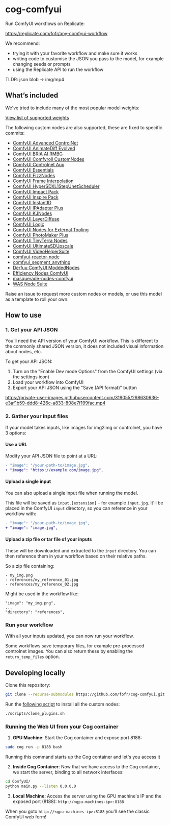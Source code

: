 # cog-comfyui

Run ComfyUI workflows on Replicate:

https://replicate.com/fofr/any-comfyui-workflow

We recommend:

- trying it with your favorite workflow and make sure it works
- writing code to customise the JSON you pass to the model, for example changing seeds or prompts
- using the Replicate API to run the workflow

TLDR: json blob -> img/mp4

## What’s included

We've tried to include many of the most popular model weights:

[View list of supported weights](https://github.com/fofr/cog-comfyui/blob/main/supported_weights.md)

The following custom nodes are also supported, these are fixed to specific commits:

- [ComfyUI Advanced ControlNet](https://github.com/Kosinkadink/ComfyUI-Advanced-ControlNet/tree/bd5bcbf)
- [ComfyUI AnimateDiff Evolved](https://github.com/Kosinkadink/ComfyUI-AnimateDiff-Evolved/tree/6148195)
- [ComfyUI BRIA AI RMBG](https://github.com/ZHO-ZHO-ZHO/ComfyUI-BRIA_AI-RMBG/tree/44a3f8f)
- [ComfyUI Comfyroll CustomNodes](https://github.com/Suzie1/ComfyUI_Comfyroll_CustomNodes/tree/d78b780)
- [ComfyUI Controlnet Aux](https://github.com/Fannovel16/comfyui_controlnet_aux/tree/6d6f63c)
- [ComfyUI Essentials](https://github.com/cubiq/ComfyUI_essentials/tree/101ebae)
- [ComfyUI FizzNodes](https://github.com/FizzleDorf/ComfyUI_FizzNodes/tree/cd6cadd)
- [ComfyUI Frame Interpolation](https://github.com/Fannovel16/ComfyUI-Frame-Interpolation/tree/5e11679)
- [ComfyUI HyperSDXL1StepUnetScheduler](https://github.com/fofr/ComfyUI-HyperSDXL1StepUnetScheduler/tree/5073c7a)
- [ComfyUI Impact Pack](https://github.com/fofr/ComfyUI-Impact-Pack/tree/07a18e7)
- [ComfyUI Inspire Pack](https://github.com/ltdrdata/ComfyUI-Inspire-Pack/tree/c8231dd)
- [ComfyUI InstantID](https://github.com/cubiq/ComfyUI_InstantID/tree/8b7932a)
- [ComfyUI IPAdapter Plus](https://github.com/cubiq/ComfyUI_IPAdapter_plus/tree/0d0a7b3)
- [ComfyUI KJNodes](https://github.com/kijai/ComfyUI-KJNodes/tree/48d5a18)
- [ComfyUI LayerDiffuse](https://github.com/huchenlei/ComfyUI-layerdiffuse/tree/151f746)
- [ComfyUI Logic](https://github.com/theUpsider/ComfyUI-Logic/tree/fb88973)
- [ComfyUI Nodes for External Tooling](https://github.com/Acly/comfyui-tooling-nodes/tree/bcb591c)
- [ComfyUI PhotoMaker Plus](https://github.com/shiimizu/ComfyUI-PhotoMaker-Plus/tree/4c61084)
- [ComfyUI TinyTerra Nodes](https://github.com/TinyTerra/ComfyUI_tinyterraNodes/tree/eda8a09)
- [ComfyUI UltimateSDUpscale](https://github.com/ssitu/ComfyUI_UltimateSDUpscale/tree/bcefc5b)
- [ComfyUI VideoHelperSuite](https://github.com/Kosinkadink/ComfyUI-VideoHelperSuite/tree/1dbf01b)
- [comfyui-reactor-node](https://github.com/Gourieff/comfyui-reactor-node/tree/ae81f62)
- [comfyui_segment_anything](https://github.com/storyicon/comfyui_segment_anything/tree/681d977)
- [Derfuu ComfyUI ModdedNodes](https://github.com/Derfuu/Derfuu_ComfyUI_ModdedNodes/tree/2ace4c4)
- [Efficiency Nodes ComfyUI](https://github.com/jags111/efficiency-nodes-comfyui/tree/1ac5f18)
- [masquerade-nodes-comfyui](https://github.com/BadCafeCode/tree/masquerade-nodes-comfyui/240209b)
- [WAS Node Suite](https://github.com/WASasquatch/was-node-suite-comfyui/tree/33534f2)

Raise an issue to request more custom nodes or models, or use this model as a template to roll your own.

## How to use

### 1. Get your API JSON

You’ll need the API version of your ComfyUI workflow. This is different to the commonly shared JSON version, it does not included visual information about nodes, etc.

To get your API JSON:

1. Turn on the "Enable Dev mode Options" from the ComfyUI settings (via the settings icon)
2. Load your workflow into ComfyUI
3. Export your API JSON using the "Save (API format)" button

https://private-user-images.githubusercontent.com/319055/298630636-e3af1b59-ddd8-426c-a833-808e7f199fac.mp4

### 2. Gather your input files

If your model takes inputs, like images for img2img or controlnet, you have 3 options:

#### Use a URL

Modify your API JSON file to point at a URL:

```diff
- "image": "/your-path-to/image.jpg",
+ "image": "https://example.com/image.jpg",
```

#### Upload a single input

You can also upload a single input file when running the model.

This file will be saved as `input.[extension]` – for example `input.jpg`. It'll be placed in the ComfyUI `input` directory, so you can reference in your workflow with:

```diff
- "image": "/your-path-to/image.jpg",
+ "image": "image.jpg",
```

#### Upload a zip file or tar file of your inputs

These will be downloaded and extracted to the `input` directory. You can then reference them in your workflow based on their relative paths.

So a zip file containing:

```
- my_img.png
- references/my_reference_01.jpg
- references/my_reference_02.jpg
```

Might be used in the workflow like:

```
"image": "my_img.png",
...
"directory": "references",
```

### Run your workflow

With all your inputs updated, you can now run your workflow.

Some workflows save temporary files, for example pre-processed controlnet images. You can also return these by enabling the `return_temp_files` option.

## Developing locally

Clone this repository:

```sh
git clone --recurse-submodules https://github.com/fofr/cog-comfyui.git
```

Run the [following script](https://github.com/fofr/cog-comfyui/blob/main/scripts/clone_plugins.sh) to install all the custom nodes:

```sh
./scripts/clone_plugins.sh
```

### Running the Web UI from your Cog container

1. **GPU Machine**: Start the Cog container and expose port 8188:
```sh
sudo cog run -p 8188 bash
```
Running this command starts up the Cog container and let's you access it

2. **Inside Cog Container**: Now that we have access to the Cog container, we start the server, binding to all network interfaces:
```sh
cd ComfyUI/
python main.py --listen 0.0.0.0
```

3. **Local Machine**: Access the server using the GPU machine's IP and the exposed port (8188):
`http://<gpu-machines-ip>:8188`

When you goto `http://<gpu-machines-ip>:8188` you'll see the classic ComfyUI web form!
